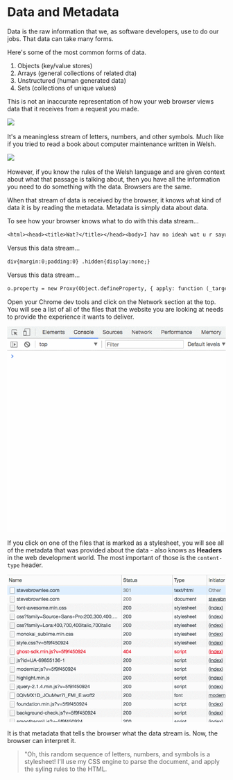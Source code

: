 # Data and Metadata

Data is the raw information that we, as software developers, use to do our jobs. That data can take many forms.

Here's some of the most common forms of data.

1. Objects (key/value stores)
1. Arrays (general collections of related dta)
1. Unstructured (human generated data)
1. Sets (collections of unique values)

This is not an inaccurate representation of how your web browser views data that it receives from a request you made.

![](./images/data-stream.gif)

It's a meaningless stream of letters, numbers, and other symbols. Much like if you tried to read a book about computer maintenance written in Welsh.

![](./images/welsh.gif)

However, if you know the rules of the Welsh language and are given context about what that passage is talking about, then you have all the information you need to do something with the data. Browsers are the same.

When that stream of data is received by the browser, it knows what kind of data it is by reading the metadata. Metadata is simply data about data.

To see how your browser knows what to do with this data stream...

```txt
<html><head><title>Wat?</title></head><body>I hav no ideah wat u r sayun ta me <script src="./scripts/derp.js"></script></body></html>
```

Versus this data stream...

```txt
div{margin:0;padding:0} .hidden{display:none;}
```

Versus this data stream...

```txt
o.property = new Proxy(Object.defineProperty, { apply: function (_target, _this, _args) { _target(_this, _args[0], { value: _args[1], writable: true, enumerable: true }) return _this } });
```

Open your Chrome dev tools and click on the Network section at the top. You will see a list of all of the files that the website you are looking at needs to provide the experience it wants to deliver.

![](./images/zRLrTYr45u.gif)

If you click on one of the files that is marked as a stylesheet, you will see all of the metadata that was provided about the data - also knows as __Headers__ in the web development world. The most important of those is the `content-type` header.

![](./images/dy7je7kEMZ.gif)

It is that metadata that tells the browser what the data stream is. Now, the browser can interpret it.

> "Oh, this random sequence of letters, numbers, and symbols is a stylesheet! I'll use my CSS engine to parse the document, and apply the syling rules to the HTML.
